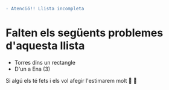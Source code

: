 ```diff
- Atenció!! Llista incompleta
```
# Falten els següents problemes d'aquesta llista
- Torres dins un rectangle
- D'un a Ena (3)

Si algú els té fets i els vol afegir l'estimarem molt :purple_heart: :yellow_heart:
